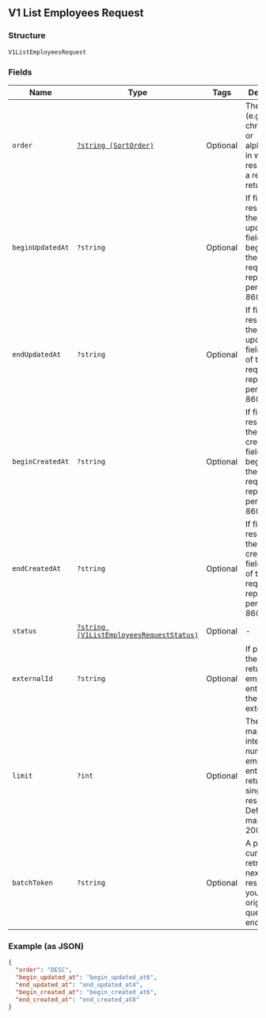 ## V1 List Employees Request

### Structure

`V1ListEmployeesRequest`

### Fields

| Name | Type | Tags | Description | Getter | Setter |
|  --- | --- | --- | --- | --- | --- |
| `order` | [`?string (SortOrder)`](/doc/models/sort-order.md) | Optional | The order (e.g., chronological or alphabetical) in which results from a request are returned. | getOrder(): ?string | setOrder(?string order): void |
| `beginUpdatedAt` | `?string` | Optional | If filtering results by their updated_at field, the beginning of the requested reporting period, in ISO 8601 format | getBeginUpdatedAt(): ?string | setBeginUpdatedAt(?string beginUpdatedAt): void |
| `endUpdatedAt` | `?string` | Optional | If filtering results by there updated_at field, the end of the requested reporting period, in ISO 8601 format. | getEndUpdatedAt(): ?string | setEndUpdatedAt(?string endUpdatedAt): void |
| `beginCreatedAt` | `?string` | Optional | If filtering results by their created_at field, the beginning of the requested reporting period, in ISO 8601 format. | getBeginCreatedAt(): ?string | setBeginCreatedAt(?string beginCreatedAt): void |
| `endCreatedAt` | `?string` | Optional | If filtering results by their created_at field, the end of the requested reporting period, in ISO 8601 format. | getEndCreatedAt(): ?string | setEndCreatedAt(?string endCreatedAt): void |
| `status` | [`?string (V1ListEmployeesRequestStatus)`](/doc/models/v1-list-employees-request-status.md) | Optional | - | getStatus(): ?string | setStatus(?string status): void |
| `externalId` | `?string` | Optional | If provided, the endpoint returns only employee entities with the specified external_id. | getExternalId(): ?string | setExternalId(?string externalId): void |
| `limit` | `?int` | Optional | The maximum integer number of employee entities to return in a single response. Default 100, maximum 200. | getLimit(): ?int | setLimit(?int limit): void |
| `batchToken` | `?string` | Optional | A pagination cursor to retrieve the next set of results for your<br>original query to the endpoint. | getBatchToken(): ?string | setBatchToken(?string batchToken): void |

### Example (as JSON)

```json
{
  "order": "DESC",
  "begin_updated_at": "begin_updated_at6",
  "end_updated_at": "end_updated_at4",
  "begin_created_at": "begin_created_at6",
  "end_created_at": "end_created_at8"
}
```

